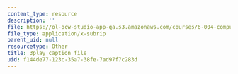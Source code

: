 ```yaml
---
content_type: resource
description: ''
file: https://ol-ocw-studio-app-qa.s3.amazonaws.com/courses/6-004-computation-structures-spring-2017/f144de77123c35a738fe7ad97f7c283d_R0tFDXBZvKI.srt
file_type: application/x-subrip
parent_uid: null
resourcetype: Other
title: 3play caption file
uid: f144de77-123c-35a7-38fe-7ad97f7c283d
---
```

